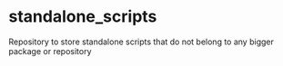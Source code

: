 standalone_scripts
==================

Repository to store standalone scripts that do not belong to any bigger package or repository
